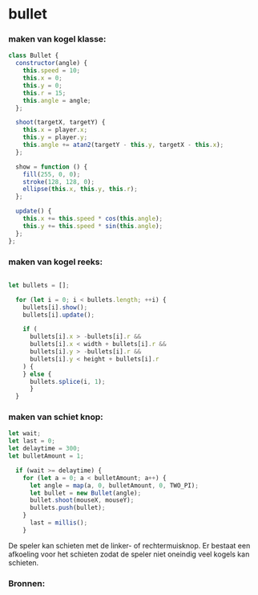 # bullet

### maken van kogel klasse:            
```js
class Bullet {
  constructor(angle) {
    this.speed = 10;
    this.x = 0;
    this.y = 0;
    this.r = 15;
    this.angle = angle;
  };

  shoot(targetX, targetY) {
    this.x = player.x;
    this.y = player.y;
    this.angle += atan2(targetY - this.y, targetX - this.x);
  };

  show = function () {
    fill(255, 0, 0);
    stroke(128, 128, 0);
    ellipse(this.x, this.y, this.r);
  };

  update() {
    this.x += this.speed * cos(this.angle);
    this.y += this.speed * sin(this.angle);
  };
};
```

### maken van kogel reeks:    
```js
```   
```js
let bullets = [];
```
```js
  for (let i = 0; i < bullets.length; ++i) {
    bullets[i].show();
    bullets[i].update();

    if (
      bullets[i].x > -bullets[i].r &&
      bullets[i].x < width + bullets[i].r &&
      bullets[i].y > -bullets[i].r &&
      bullets[i].y < height + bullets[i].r
    ) {
    } else {
      bullets.splice(i, 1);
      }
  }
```

### maken van schiet knop:  
```js
let wait;
let last = 0;
let delaytime = 300;
let bulletAmount = 1;
```  
```js
  if (wait >= delaytime) {
    for (let a = 0; a < bulletAmount; a++) {
      let angle = map(a, 0, bulletAmount, 0, TWO_PI);
      let bullet = new Bullet(angle);
      bullet.shoot(mouseX, mouseY);
      bullets.push(bullet);
    }
      last = millis();
    }
```
De speler kan schieten met de linker- of rechtermuisknop. Er bestaat een afkoeling voor het schieten zodat de speler niet oneindig veel kogels kan schieten. 

### Bronnen:  
 
